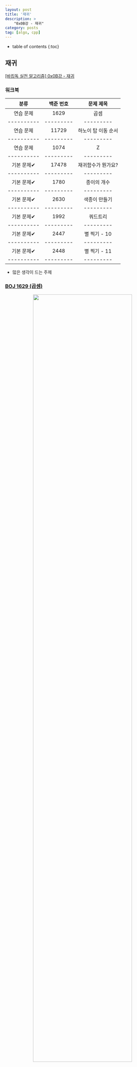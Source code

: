 ```yaml
---
layout: post
title: '재귀'
description: >
    "0x0B강 - 재귀"
category: posts
tag: [algo, cpp]
---
```


- table of contents
{:toc}

## 재귀

[[바킹독 실전 알고리즘] 0x0B강 - 재귀](https://blog.encrypted.gg/943)

### 워크북

|   분류   | 백준 번호 | 문제 제목 |
|:--------:|:-------:|:-------:|
| 연습 문제 | 1629 | 곱셈 |
|----------|---------|---------|	
| 연습 문제 | 11729 | 하노이 탑 이동 순서 |
|----------|---------|---------|	
| 연습 문제 | 1074 | Z |
|----------|---------|---------|	
| 기본 문제✔ | 17478 | 재귀함수가 뭔가요? |
|----------|---------|---------|
| 기본 문제✔ | 1780 | 종이의 개수 |
|----------|---------|---------|
| 기본 문제✔ | 2630 | 색종이 만들기 |
|----------|---------|---------|
| 기본 문제✔ | 1992 | 쿼드트리 |
|----------|---------|---------|
| 기본 문제✔ | 2447 | 별 찍기 - 10 |
|----------|---------|---------|
| 기본 문제✔ | 2448	| 별 찍기 - 11 |
|----------|---------|---------|

- 많은 생각이 드는 주제

### [BOJ 1629 (곱셈)](https://www.acmicpc.net/problem/1629)

<center><img src="/assets/img/boj/boj1629.webp" width="80%" height="80%"></center><br>

~~~c++
#include <bits/stdc++.h>
using namespace std;

int A, B, C;

long long   ppow(long long a, long long b, long long m)
{
    if (b == 0)
        return 1;
    if (b == 1)
        return (a % m);
    long long val = ppow(a, b / 2, m);
    val = val * val % m;
    if (b % 2 == 0)
        return val;
    return val * a % m;
}

int main()
{
    ios_base::sync_with_stdio(false);
    cin.tie(NULL); cout.tie(NULL);
    cin >> A >> B >> C;
    cout << ppow(A, B, C);
    return 0;
}
~~~

- 이런 문제가 재귀의 기본적인 연습 문제라는 것 부터가 상당한 진입장벽. 이 문제를 풀려면 거듭제곱의 분할 법칙에 대해 알아야만 한다. 예를 들어 7^5를 4로 나눈 나머지를 구하고 싶다면 어떻게 해야할까?

- 7^5를 4로 나눈 나머지는 7^2를 4로 나눈 나머지에 7^3를 4로 나눈 나머지를 곱한 값을 다시 4로 나눈 나머지와 동일하다. 즉 a^b를 c로 나눈 나머지는 ... 

$$((a^{\frac{b}{2}} \mod c) \cdot (a^{\frac{b}{2}} \mod c)) \mod c$$

  와 동일하다는 것. 만약 b가 홀수라면 항 하나에 a를 한번 더 곱해서 계산(a^(b/2 + 1) mod c)한다.

- 위 원칙을 알면 함수를 만들어낼 수 있다.

~~~c++
// ...
    if (b == 0)
        return 1;

    if (b == 1)
        return (a % m);
// ...
~~~

- 종료 조건이다. 0승은 1이니까 무조건 1을 반환하고, 1승은 a 자신이므로 a % m을 반환한다.

~~~c++
long long val = ppow(a, b / 2, m);

val = val * val % m;
~~~

- **제일 제일 제일 제일** 중요한 부분이다. 위에서 상술한 수식이 그대로 적용된 부분이다. val은 `a^(b/2) % c`를 나타내고, `val = val * val % m;`은 위 식을 그냥 그대로 받아적은 것이다. `long long val = ppow(a, b / 2, m);`에서 b는 계속 2로 나누어져 결국 1까지 떨어지게 되고 a % m을 반환한 후, 바로 위 재귀 단계에서부터는(2 혹은 3) `val = val * val % m;`을 거쳐가며 합쳐진다.

~~~c++
    if (b % 2 == 0)
        return val;

    return val * a % m;
~~~

- 이때 b가 짝수라면 val을 그대로 반환하고 b가 홀수라면 a를 한번 더 곱한 뒤 그 나머지를 반환한다(`a^(b/2 + 1) mod c`).


### [BOJ 11729 (하노이 탑 이동 순서)](https://www.acmicpc.net/problem/11729)

<center><img src="/assets/img/boj/boj11729.webp" width="80%" height="80%"></center><br>

- 이 문제의 경우, 일단 지금은 그냥 풀이 과정을 외워두기로 했다. 1개의 원판을 옮길 수 있기 때문에 k개의 원판을 옮길 수도 있다는 것이 이 하노이 탑 이동의 핵심 컨셉트라고 한다.

### [BOJ 1074 (Z)](https://www.acmicpc.net/problem/1074)

<center><img src="/assets/img/boj/boj1074-01.webp" width="80%" height="80%"></center><br>

<center><img src="/assets/img/boj/boj1074-02.webp" width="80%" height="80%"></center><br>

~~~c++
#include <bits/stdc++.h>
using namespace std;

int solve(int N, int r, int c)
{
    if (N == 0)
        return 0;

    int half = pow(2, N - 1);

    if (r < half && c < half)
        return solve(N - 1, r, c);
    else if (r < half && c >= half)
        return half * half + solve(N - 1, r, c - half);
    else if (r >= half && c < half)
        return half * half * 2 + solve(N - 1, r - half, c);
    return half * half * 3 + solve(N - 1, r - half, c - half);
}

int main()
{
    ios_base::sync_with_stdio(false);
    cin.tie(NULL); cout.tie(NULL);
    int N, r, c;
    cin >> N >> r >> c;

    cout << solve(N, r, c);

    return 0;
}
~~~

- 재귀 카테고리의 문제를 여러 개 풀어본 결과, 이 문제와 비슷한 문제가 상당히 많고 풀이 과정도 거의 동일하다. 나는 이 문제를 **"색종이류 문제"**라고 부르기로 했다. 정사각형의 보드가 주어지고 함수를 호출해 2분의 1 내지는 3분의 1을 해서 구획을 나누고, 그 구획에 대해 다시 함수를 호출하여 기저 조건까지 파고들어가는 문제이다. 

<center><img src="/assets/img/boj/boj1074-03.webp" width="80%" height="80%"></center><br>

(0, 0) 시작이기 때문에 정확한 좌표는 `2^(N - 1) - 1`이 맞다...

- 2, 3, 4 사분면을 체크한다는 것은 이미 이전 사분면을 모두 체크했다는 이야기이기 때문에 함수를 호출할 때 이전 사분면을 체크한 부분을 더해줘야 한다. 2 사분면은 half^2를 한 번, 3 사분면은 두 번, 4 사분면은 세 번 더한다. 

- 그리고 각 함수의 호출에 대해, r과 c의 좌표를 당겨서 기준점을 2^N인 사각형이 아니라, 2^N-1인 사각형으로 만들어줘야 한다(말로 설명하기가 애매하다).

### [BOJ 1780 (종이의 개수)](https://www.acmicpc.net/problem/1780)

<center><img src="/assets/img/boj/boj1780-01.webp" width="80%" height="80%"></center><br>

~~~c++
#include <bits/stdc++.h>
using namespace std;

int board[2200][2200];
int paper[3];

bool    check(int x, int y, int z)
{
    for (int i = x; i < x + z; i++)
        for (int j = y; j < y + z; j++)
            if (board[x][y] != board[i][j])
                return false;
    return true;
}

void    func(int x, int y, int N)
{
    if (check(x, y, N)) {
        paper[board[x][y] + 1] += 1;
        return ;
    }
    int z = N / 3;
    for (int i = 0; i < 3; i++)
        for (int j = 0; j < 3; j++)
            func(x + (i * z), y + (j * z), z);
}

int main()
{
    ios_base::sync_with_stdio(false);
    cin.tie(NULL); cout.tie(NULL);
    int N;
    cin >> N;

    for (int i = 0; i < N; i++)
        for (int j = 0; j < N; j++)
            cin >> board[i][j];

    func(0, 0, N);

    for (int i = 0; i < 3; i++)
        cout << paper[i] << '\n';

    return 0;
}
~~~

- **색종이류 문제다.**

<center><img src="/assets/img/boj/boj1780-02.webp" width="60%" height="60%"></center><br>

- 위와 같은 정사각형을 3 * 3등분하여 재귀를 돌리는 식이다. 아래 식을 기억해야 한다. 색종이류 문제는 생긴 것만 다르지, 무조건 아래 식을 써서 재귀를 돌게 되어 있다.

~~~c++
int z = N / 3;
for (int i = 0; i < 3; i++)
    for (int j = 0; j < 3; j++)
        func(x + (i * z), y + (j * z), z);
~~~

- 3등분해서 z = N / 3인거지, 위에 Z문제처럼 절반으로 나눈 문제였으면 z = N / 2고, i랑 j도 각각 2까지만 돌았을 것이다. 기저 조건은 문제에 제시된 대로 구현되었다.


### [BOJ 2630 (색종이 만들기)](https://www.acmicpc.net/problem/2630)

<center><img src="/assets/img/boj/boj2630-01.webp" width="80%" height="80%"></center><br>

<center><img src="/assets/img/boj/boj2630-02.webp" width="80%" height="80%"></center><br>

~~~c++
#include <bits/stdc++.h>
using namespace std;

int N;
int board[130][130];
int ans[2];

bool    check(int x, int y, int N)
{
    for (int i = x; i < x + N; i++)
        for (int j = y; j < y + N; j++)
            if (board[x][y] != board[i][j])
                return false;
    return true;
}

void    func(int x, int y, int N)
{
    if (check(x, y, N)) {
        ans[board[x][y]]++;
        return ;
    }
    for (int i = 0; i < 2; i++)
        for (int j = 0; j < 2; j++)
            func(x + (i * N) / 2, y + (j * N) / 2, N / 2);
}

int main()
{
    ios_base::sync_with_stdio(false);
    cin.tie(NULL); cout.tie(NULL);
    cin >> N;
    for (int i = 0; i < N; i++)
        for (int j = 0; j < N; j++)
            cin >> board[i][j];

    func(0, 0, N);
    for (int i = 0; i < 2; i++)
        cout << ans[i] << '\n';
    return 0;
}
~~~

- 재귀를 `N / 2`으로 도는 것만 제외하면, 바로 위의 종이의 개수 문제와 거의 동일한 문제.

~~~c++
    for (int i = 0; i < 2; i++)
        for (int j = 0; j < 2; j++)
            func(x + (i * N) / 2, y + (j * N) / 2, N / 2);
~~~

- 빠지지 않는 이 반복문

### [BOJ 1992 (쿼드트리)](https://www.acmicpc.net/problem/1992)

<center><img src="/assets/img/boj/boj1992.webp" width="80%" height="80%"></center><br>

~~~c++
#include <bits/stdc++.h>
using namespace std;

int N;
int board[70][70];

int check(int x, int y, int N)
{
    for (int i = x; i < x + N; i++)
        for (int j = y; j < y + N; j++)
            if (board[x][y] != board[i][j])
                return -1;
    return (board[x][y]);
}

void    func(int x, int y, int N)
{
    if (check(x, y, N) != -1) {
        cout << check(x, y, N);
        return ;
    }
    cout << "(";
    for (int i = 0; i < 2; i++)
        for (int j = 0; j < 2; j++)
            func(x + (i * N) / 2, y + (j * N) / 2, N / 2);
    cout << ")";
}

int main()
{
    ios_base::sync_with_stdio(false);
    cin.tie(NULL); cout.tie(NULL);
    cin >> N;

    for (int i = 0; i < N; i++) {
        string s;
        cin >> s;
        for (int j = 0; j < N; j++)
            board[i][j] = s[j] - '0';
    }

    func(0, 0, N);

    return 0;
}
~~~

- 출력에 조금 특이사항이 생긴 것 빼고는 무난한 색종이 문제.

### [BOJ 2447 (별 찍기 - 10)](https://www.acmicpc.net/problem/2447)

<center><img src="/assets/img/boj/boj2447-01.webp" width="80%" height="80%"></center><br>

~~~c++
#include <bits/stdc++.h>
using namespace std;

void    solve(int x, int y, int n)
{
    if (n == 1) {
        board[x][y] = '*';
        return ;
    }

    for (int i = 0; i < 3; i++) {
        for (int j = 0; j < 3; j++) {
            if (i == 1 && j == 1)
                continue ;
            solve(x + (i * n) / 3, y + (j * n) / 3 , n / 3);
        }
    }
}

int main()
{
    ios_base::sync_with_stdio(false);
    cin.tie(NULL); cout.tie(NULL);

    cin >> N;

    for (int i = 0; i < N; i++) {
        for (int j = 0; j < N; j++) {
            board[i][j] = ' ';
        }
    }

    solve(0, 0, N);

    for (int i = 0; i < N; i++) {
        for (int j = 0; j < N; j++) {
            cout << board[i][j];
        }
        cout << '\n';
    }

    return 0;
}
~~~

<center><img src="/assets/img/boj/boj2447-02.webp" width="50%" height="50%"></center><br>

<center><img src="/assets/img/boj/boj2447-03.webp" width="50%" height="50%"></center><br>

- 색종이류 문제는 아닌데, 까보면 색종이 문제의 냄새가 나는 별 찍기 10이다. **나머지가 1인 구간**을 비우면 되는데, 따로 식을 세울 필요 없이 i와 j가 1인 부분만 건너뛰면 된다. i와 j가 나머지로 사용될 수 있다는 사실은 코드를 받아적으면서 깨달은 사실이다. `N / 3`의 색종이 반복문을 돌리면서 i와 j가 1일때만 걸러주면 되는 것이다. 이런걸 보자마자 알려면 얼마나 더 공부해야하는걸까...

### [BOJ 2448 (별 찍기 - 11)](https://www.acmicpc.net/problem/2448)

<center><img src="/assets/img/boj/boj2448-01.webp" width="80%" height="80%"></center><br>

~~~c++
#include <bits/stdc++.h>
using namespace std;

int     N;
char    board[3100][6200];

void    solve(int x, int y, int n)
{
    if (n == 3) {
        board[x][y] = '*';
        board[x + 1][y - 1] = '*';
        board[x + 1][y + 1] = '*';
        for (int j = y - 2; j <= y + 2; j++)
            board[x + 2][j] = '*';
        return ;
    }
    solve(x, y, n / 2);
    solve(x + n / 2, y - n / 2, n / 2);
    solve(x + n / 2, y + n / 2, n / 2);
}

int main()
{
    ios_base::sync_with_stdio(false);
    cin.tie(NULL); cout.tie(NULL);
    cin >> N;
    
    for (int i = 0; i < N; i++) {
        for (int j = 0; j < 2 * N; j++)
            board[i][j] = ' ';
    }

    solve(0, N - 1, N);

    for (int i = 0; i < N; i++) {
        for (int j = 0; j < 2 * N - 1; j++) {
            cout << board[i][j];
        }
        cout << '\n';
    }

    return 0;
}
~~~

<center><img src="/assets/img/boj/boj2448-02.webp" width="80%" height="80%"></center><br>

- 단순한 색종이 문제보다 재귀 지점 찾는게 어렵다. 경험을 많이 쌓아봐야 하는걸까?
